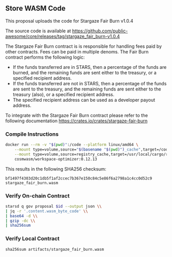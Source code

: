 ## Store WASM Code

This proposal uploads the code for Stargaze Fair Burn v1.0.4

The source code is available at https://github.com/public-awesome/core/releases/tag/stargaze_fair_burn-v1.0.4

The Stargaze Fair Burn contract is is responsible for handling fees paid by other contracts. Fees can be paid in multiple denoms. The Fair Burn contract performs the following logic:

- If the funds transferred are in STARS, then a percentage of the funds are burned, and the remaining funds are sent either to the treasury, or a specified recipient address.
- If the funds transferred are not in STARS, then a percentage of the funds are sent to the treasury, and the remaining funds are sent either to the treasury (also), or a specified recipient address.
- The specified recipient address can be used as a developer payout address.

To integrate with the Stargaze Fair Burn contract please refer to the following documentation https://crates.io/crates/stargaze-fair-burn

### Compile Instructions

```sh
docker run --rm -v "$(pwd)":/code --platform linux/amd64 \
	--mount type=volume,source="$(basename "$(pwd)")_cache",target=/code/target \
	--mount type=volume,source=registry_cache,target=/usr/local/cargo/registry \
	cosmwasm/workspace-optimizer:0.12.13
```

This results in the following SHA256 checksum:

```
bf1497f4303d20c1db5f1af2ccec7b367e150c84c5e86f6a2798a1c4cc0d52c9  stargaze_fair_burn.wasm
```

### Verify On-chain Contract

```sh
starsd q gov proposal $id --output json \\
| jq -r '.content.wasm_byte_code' \\
| base64 -d \\
| gzip -dc \\
| sha256sum

```

### Verify Local Contract

```
sha256sum artifacts/stargaze_fair_burn.wasm
```
